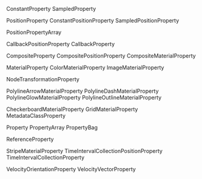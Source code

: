 

ConstantProperty
SampledProperty


PositionProperty
ConstantPositionProperty
SampledPositionProperty

PositionPropertyArray

CallbackPositionProperty
CallbackProperty

CompositeProperty
CompositePositionProperty
CompositeMaterialProperty

MaterialProperty
ColorMaterialProperty
ImageMaterialProperty

NodeTransformationProperty

PolylineArrowMaterialProperty
PolylineDashMaterialProperty
PolylineGlowMaterialProperty
PolylineOutlineMaterialProperty

CheckerboardMaterialProperty 
GridMaterialProperty
MetadataClassProperty

Property
PropertyArray
PropertyBag

ReferenceProperty

StripeMaterialProperty
TimeIntervalCollectionPositionProperty
TimeIntervalCollectionProperty

VelocityOrientationProperty
VelocityVectorProperty

